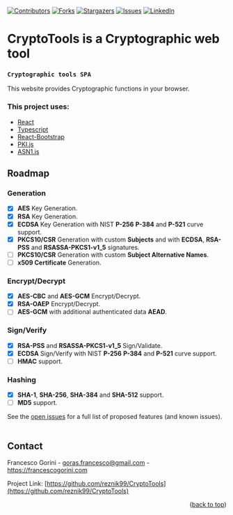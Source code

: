 <div id="top"></div>

[![Contributors][contributors-shield]][contributors-url]
[![Forks][forks-shield]][forks-url]
[![Stargazers][stars-shield]][stars-url]
[![Issues][issues-shield]][issues-url]
[![LinkedIn][linkedin-shield]][linkedin-url]

# CryptoTools is a Cryptographic web tool



### `Cryptographic tools SPA`

This website provides Cryptographic functions in your browser.

### This project uses:
- [React](https://github.com/facebook/react)
- [Typescript](https://github.com/microsoft/TypeScript)
- [React-Bootstrap](https://github.com/react-bootstrap/react-bootstrap)
- [PKI.js](https://github.com/PeculiarVentures/PKI.js)
- [ASN1.js](https://github.com/PeculiarVentures/ASN1.js)

<!-- ROADMAP -->
## Roadmap

### Generation
- [x] __AES__ Key Generation.
- [x] __RSA__ Key Generation.
- [x] __ECDSA__ Key Generation with NIST __P-256__ __P-384__ and __P-521__ curve support.
- [x] __PKCS10/CSR__ Generation with custom __Subjects__ and with __ECDSA__, __RSA-PSS__ and __RSASSA-PKCS1-v1_5__ signatures.
- [ ] __PKCS10/CSR__ Generation with custom __Subject Alternative Names__.
- [ ] __x509 Certificate__ Generation.
### Encrypt/Decrypt
- [x] __AES-CBC__ and __AES-GCM__ Encrypt/Decrypt.
- [x] __RSA-OAEP__ Encrypt/Decrypt.
- [ ] __AES-GCM__ with additional authenticated data __AEAD__.
### Sign/Verify
- [x] __RSA-PSS__ and __RSASSA-PKCS1-v1_5__ Sign/Validate.
- [x] __ECDSA__ Sign/Verify with NIST __P-256__ __P-384__ and __P-521__ curve support.
- [ ] __HMAC__ support.
### Hashing
- [x] __SHA-1__, __SHA-256__, __SHA-384__ and __SHA-512__ support.
- [ ] __MD5__ support.

See the [open issues](https://github.com/reznik99/CryptoTools/issues) for a full list of proposed features (and known issues).
<br>
<br>

<!-- CONTACT -->
## Contact

Francesco Gorini - goras.francesco@gmail.com - https://francescogorini.com

Project Link: [https://github.com/reznik99/CryptoTools](https://github.com/reznik99/CryptoTools)

<p align="right">(<a href="#top">back to top</a>)</p>

<!-- MARKDOWN LINKS & IMAGES -->
<!-- https://www.markdownguide.org/basic-syntax/#reference-style-links -->
[contributors-shield]: https://img.shields.io/github/contributors/reznik99/cryptotools.svg?style=for-the-badge
[contributors-url]: https://github.com/reznik99/cryptotools/graphs/contributors
[forks-shield]: https://img.shields.io/github/forks/reznik99/cryptotools.svg?style=for-the-badge
[forks-url]: https://github.com/reznik99/cryptotools/network/members
[stars-shield]: https://img.shields.io/github/stars/reznik99/cryptotools.svg?style=for-the-badge
[stars-url]: https://github.com/reznik99/cryptotools/stargazers
[issues-shield]: https://img.shields.io/github/issues/reznik99/cryptotools?style=for-the-badge
[issues-url]: https://github.com/reznik99/cryptotools/issues
[license-shield]: https://img.shields.io/github/license/reznik99/cryptotools?style=for-the-badge
[linkedin-shield]: https://img.shields.io/badge/-LinkedIn-black.svg?style=for-the-badge&logo=linkedin&colorB=555
[linkedin-url]: https://www.linkedin.com/in/francesco-gorini-b334861a6/
[screenshot]: res/read-me-banner.jpg